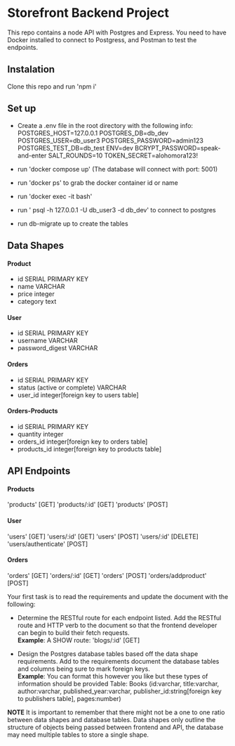# Storefront Backend Project

This repo contains a node API with Postgres and Express. You need to have Docker installed to connect to Postgress, and Postman to test the endpoints.

## Instalation

Clone this repo and run 'npm i'

## Set up

- Create a .env file in the root directory with the following info:
  POSTGRES_HOST=127.0.0.1
  POSTGRES_DB=db_dev
  POSTGRES_USER=db_user3
  POSTGRES_PASSWORD=admin123
  POSTGRES_TEST_DB=db_test
  ENV=dev
  BCRYPT_PASSWORD=speak-and-enter
  SALT_ROUNDS=10
  TOKEN_SECRET=alohomora123!

- run 'docker compose up' (The database will connect with port: 5001)
- run 'docker ps' to grab the docker container id or name
- run 'docker exec -it <container id> bash'
- run ' psql -h 127.0.0.1 -U db_user3 -d db_dev' to connect to postgres
- run db-migrate up to create the tables

## Data Shapes

#### Product

- id SERIAL PRIMARY KEY
- name VARCHAR
- price integer
- category text

#### User

- id SERIAL PRIMARY KEY
- username VARCHAR
- password_digest VARCHAR

#### Orders

- id SERIAL PRIMARY KEY
- status (active or complete) VARCHAR
- user_id integer[foreign key to users table]

#### Orders-Products

- id SERIAL PRIMARY KEY
- quantity integer
- orders_id integer[foreign key to orders table]
- products_id integer[foreign key to products table]

## API Endpoints

#### Products

'products' [GET]
'products/:id' [GET]
'products' [POST]

#### User

'users' [GET]
'users/:id' [GET]
'users' [POST]
'users/:id' [DELETE]
'users/authenticate' [POST]

#### Orders

'orders' [GET]
'orders/:id' [GET]
'orders' [POST]
'orders/addproduct' [POST]

Your first task is to read the requirements and update the document with the following:

- Determine the RESTful route for each endpoint listed. Add the RESTful route and HTTP verb to the document so that the frontend developer can begin to build their fetch requests.  
  **Example**: A SHOW route: 'blogs/:id' [GET]

- Design the Postgres database tables based off the data shape requirements. Add to the requirements document the database tables and columns being sure to mark foreign keys.  
  **Example**: You can format this however you like but these types of information should be provided
  Table: Books (id:varchar, title:varchar, author:varchar, published_year:varchar, publisher_id:string[foreign key to publishers table], pages:number)

**NOTE** It is important to remember that there might not be a one to one ratio between data shapes and database tables. Data shapes only outline the structure of objects being passed between frontend and API, the database may need multiple tables to store a single shape.

